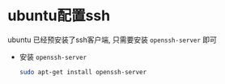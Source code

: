 # ubuntu配置ssh

ubuntu 已经预安装了ssh客户端, 只需要安装 `openssh-server` 即可

- 安装 `openssh-server`
    ```bash
    sudo apt-get install openssh-server
    ```
